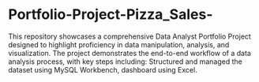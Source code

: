 # Portfolio-Project-Pizza_Sales-
This repository showcases a comprehensive Data Analyst Portfolio Project designed to highlight proficiency in data manipulation, analysis, and visualization. The project demonstrates the end-to-end workflow of a data analysis process, with key steps including: Structured and managed the dataset using MySQL Workbench, dashboard using Excel. 
